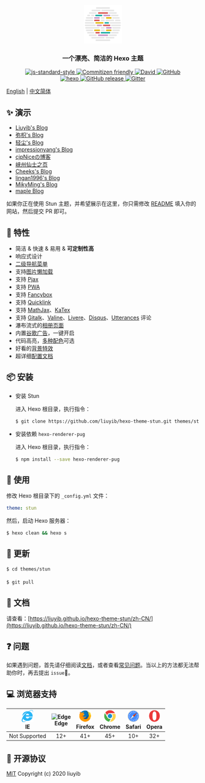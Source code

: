 <p align="center">
  <a href="https://liuyib.github.io/hexo-theme-stun/" target="_blank" rel="noopener noreferrer">
    <img src="./source/images/icons/stun-logo.svg" alt="stun logo" width="100">
  </a>
</p>

<h3 align="center">一个漂亮、简洁的 Hexo 主题</h3>

<p align="center">
  <a href="http://standardjs.com" target="_blank" rel="noopener noreferrer">
    <img alt="js-standard-style" src="https://img.shields.io/badge/code%20style-standard-brightgreen.svg">
  </a>
  <a href="http://commitizen.github.io/cz-cli/" target="_blank" rel="noopener noreferrer">
    <img alt="Commitizen friendly" src="https://img.shields.io/badge/commitizen-friendly-brightgreen.svg">
  </a>
  <a href="https://github.com/liuyib/hexo-theme-stun/network/alerts" target="_blank" rel="noopener noreferrer">
    <img alt="David" src="https://img.shields.io/david/liuyib/hexo-theme-stun">
  </a>
  <a href="https://github.com/liuyib/hexo-theme-stun/blob/master/LICENSE" target="_blank" rel="noopener noreferrer">
    <img alt="GitHub" src="https://img.shields.io/github/license/liuyib/hexo-theme-stun.svg">
  </a>
  <br>
  <a href="https://hexo.io/zh-cn/" target="_blank" rel="noopener noreferrer">
    <img alt="hexo" src="https://img.shields.io/badge/hexo-%3E%3D3.0-blue.svg">
  </a>
  <a href="https://github.com/liuyib/hexo-theme-stun/releases" target="_blank" rel="noopener noreferrer">
    <img alt="GitHub release" src="https://img.shields.io/github/release/liuyib/hexo-theme-stun.svg">
  </a>
  <a href="https://gitter.im/liuyib/hexo-theme-stun?utm_source=badge&utm_medium=badge&utm_campaign=pr-badge" target="_blank" rel="noopener noreferrer">
    <img alt="Gitter" src="https://badges.gitter.im/liuyib/hexo-theme-stun.svg">
  </a>
</p>

[English](https://github.com/liuyib/hexo-theme-stun/blob/master/README_en-US.md) | [中文简体](https://github.com/liuyib/hexo-theme-stun/blob/master/README.md)

## :sparkles: 演示

- [Liuyib's Blog](https://liuyib.github.io/)
- [弥枳's Blog](http://blog2.coor.top/)
- [轻尘's Blog](https://qcxitong.xyz/)
- [impressionyang's Blog](https://impressionyang.github.io)
- [cjpNiceの博客](https://cjpnice.gitee.io)
- [峡州仙士之页](https://cjh0613.gitee.io/blog/)
- [Cheeks's Blog](https://www.cheeks.top/)
- [lingan1996's Blog](https://www.lingan1996.top)
- [MikyMing's Blog](https://mikyming.online/)
- [maple Blog](https://www.hongmaple.xyz/)

如果你正在使用 Stun 主题，并希望展示在这里，你只需修改 [README](https://github.com/liuyib/hexo-theme-stun/edit/master/README.md) 填入你的网站，然后提交 PR 即可。

## :crystal_ball: 特性

- 简洁 & 快速 & 易用 & **可定制性高**
- 响应式设计
- [二级导航菜单](https://liuyib.github.io/hexo-theme-stun/zh-CN/advanced/advanced-setting.html#二级导航菜单)
- 支持[图片懒加载](https://liuyib.github.io/hexo-theme-stun/zh-CN/advanced/advanced-setting.html#图片懒加载)
- 支持 [Pjax](https://github.com/defunkt/jquery-pjax)
- 支持 [PWA](https://developers.google.com/web/progressive-web-apps)
- 支持 [Fancybox](https://github.com/fancyapps/fancybox)
- 支持 [Quicklink](https://github.com/GoogleChromeLabs/quicklink)
- 支持 [MathJax](https://www.mathjax.org/)、[KaTex](https://katex.org/)
- 支持 [Gitalk](https://github.com/gitalk/gitalk)、[Valine](https://valine.js.org/)、[Livere](https://livere.com/)、[Disqus](https://disqus.com/)、[Utterances](https://github.com/utterance/utterances) 评论
- 瀑布流式的[相册页面](https://liuyib.github.io/gallery/)
- 内置[谷歌广告](https://www.google.cn/adsense/start/)，一键开启
- 代码高亮，[多种配色](https://liuyib.github.io/hexo-theme-stun/zh-CN/advanced/advanced-setting.html#代码高亮)可选
- 好看的[背景特效](https://liuyib.github.io/hexo-theme-stun/zh-CN/advanced/third-part.html#ribbon)
- 超详细[配置文档](https://liuyib.github.io/hexo-theme-stun/)

## :package: 安装

- 安装 Stun

  进入 Hexo 根目录，执行指令：

  ```bash
  $ git clone https://github.com/liuyib/hexo-theme-stun.git themes/stun
  ```

- 安装依赖 `hexo-renderer-pug`

  进入 Hexo 根目录，执行指令：

  ```bash
  $ npm install --save hexo-renderer-pug
  ```

## :hammer: 使用

修改 Hexo 根目录下的 `_config.yml` 文件：

```yml
theme: stun
```

然后，启动 Hexo 服务器：

```bash
$ hexo clean && hexo s
```

## :art: 更新

```bash
$ cd themes/stun

$ git pull
```

## :page_facing_up: 文档

请查看：[https://liuyib.github.io/hexo-theme-stun/zh-CN/](https://liuyib.github.io/hexo-theme-stun/zh-CN/)

## :question: 问题

如果遇到问题，首先请仔细阅读[文档](https://liuyib.github.io/hexo-theme-stun/zh-CN/)，或者查看[常见问题](https://github.com/liuyib/hexo-theme-stun/blob/master/FAQ.md)。当以上的方法都无法帮助你时，再去提出 `issue`:hugs:。

## :computer: 浏览器支持

| <img src="https://raw.githubusercontent.com/liuyib/picBed/master/collection/20190723235410.png" alt="IE" width="32px" height="32px" /></br> IE | <img src="https://cdnjs.cloudflare.com/ajax/libs/browser-logos/35.1.0/edge/edge_64x64.png" alt="Edge" width="32px" height="32px" /></br> Edge | <img src="https://raw.githubusercontent.com/liuyib/picBed/master/collection/20190723235406.png" alt="Firefox" width="32px" height="32px" /></br> Firefox | <img src="https://raw.githubusercontent.com/liuyib/picBed/master/collection/20190723235407.png" alt="Chrome" width="32px" height="32px" /></br> Chrome | <img src="https://raw.githubusercontent.com/liuyib/picBed/master/collection/20190723235409.png" alt="Safari" width="32px" height="32px" /></br> Safari | <img src="https://raw.githubusercontent.com/liuyib/picBed/master/collection/20190723235411.png" alt="Opera" width="32px" height="32px" /></br> Opera |
| :---: | :---: | :---: |:---: | :---: | :---: |
| Not Supported | 12+ | 41+ | 45+ | 10+ | 32+ |

## :handshake: 开源协议

[MIT](https://github.com/liuyib/hexo-theme-stun/blob/master/LICENSE) Copyright (c) 2020 liuyib
